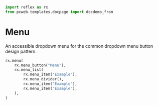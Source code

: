 ```python exec
import reflex as rx
from pcweb.templates.docpage import docdemo_from
```

# Menu

An accessible dropdown menu for the common dropdown menu button design pattern.

```python demo
rx.menu(
    rx.menu_button("Menu"),
    rx.menu_list(
        rx.menu_item("Example"),
        rx.menu_divider(),
        rx.menu_item("Example"),
        rx.menu_item("Example"),
    ),
)
```
